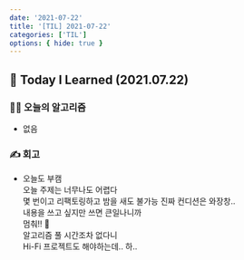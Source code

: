```yaml
---
date: '2021-07-22'
title: '[TIL] 2021-07-22'
categories: ['TIL']
options: { hide: true }
---
```


## 🚀 Today I Learned (2021.07.22)

### **👨‍💻 오늘의 알고리즘**

-   없음

### **✍️ 회고**

-   오늘도 부캠  
    오늘 주제는 너무나도 어렵다  
    몇 번이고 리팩토링하고 밤을 새도 불가능
    진짜 컨디션은 와장창..  
    내용을 쓰고 싶지만 쓰면 큰일나니까  
    멈춰!! 🤚  
    알고리즘 풀 시간조차 없다니  
    Hi-Fi 프로젝트도 해야하는데.. 하..
